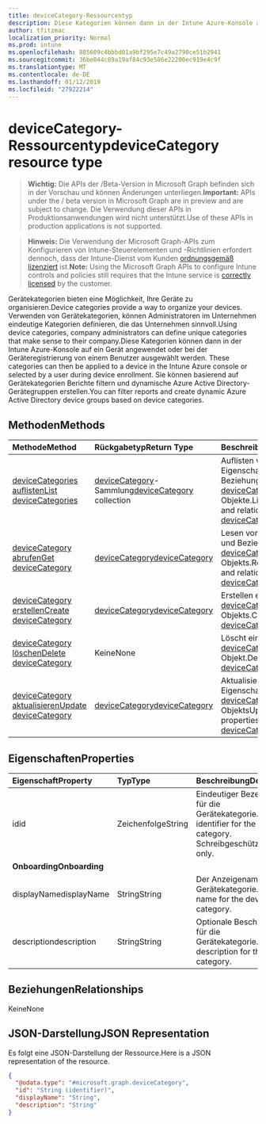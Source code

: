 ```yaml
---
title: deviceCategory-Ressourcentyp
description: Diese Kategorien können dann in der Intune Azure-Konsole auf ein Gerät angewendet oder bei der Geräteregistrierung von einem Benutzer ausgewählt werden. Sie können basierend auf Gerätekategorien Berichte filtern und dynamische Azure Active Directory-Gerätegruppen erstellen.
author: tfitzmac
localization_priority: Normal
ms.prod: intune
ms.openlocfilehash: 885609c4bbbd01a9bf295e7c49a2790ce51b2941
ms.sourcegitcommit: 36be044c89a19af84c93e586e22200ec919e4c9f
ms.translationtype: MT
ms.contentlocale: de-DE
ms.lasthandoff: 01/12/2019
ms.locfileid: "27922214"
---
```

# <a name="devicecategory-resource-type"></a><span data-ttu-id="4548c-104">deviceCategory-Ressourcentyp</span><span class="sxs-lookup"><span data-stu-id="4548c-104">deviceCategory resource type</span></span>

> <span data-ttu-id="4548c-105">**Wichtig:** Die APIs der /Beta-Version in Microsoft Graph befinden sich in der Vorschau und können Änderungen unterliegen.</span><span class="sxs-lookup"><span data-stu-id="4548c-105">**Important:** APIs under the / beta version in Microsoft Graph are in preview and are subject to change.</span></span> <span data-ttu-id="4548c-106">Die Verwendung dieser APIs in Produktionsanwendungen wird nicht unterstützt.</span><span class="sxs-lookup"><span data-stu-id="4548c-106">Use of these APIs in production applications is not supported.</span></span>

> <span data-ttu-id="4548c-107">**Hinweis:** Die Verwendung der Microsoft Graph-APIs zum Konfigurieren von Intune-Steuerelementen und -Richtlinien erfordert dennoch, dass der Intune-Dienst vom Kunden [ordnungsgemäß lizenziert](https://go.microsoft.com/fwlink/?linkid=839381) ist.</span><span class="sxs-lookup"><span data-stu-id="4548c-107">**Note:** Using the Microsoft Graph APIs to configure Intune controls and policies still requires that the Intune service is [correctly licensed](https://go.microsoft.com/fwlink/?linkid=839381) by the customer.</span></span>

<span data-ttu-id="4548c-108">Gerätekategorien bieten eine Möglichkeit, Ihre Geräte zu organisieren.</span><span class="sxs-lookup"><span data-stu-id="4548c-108">Device categories provide a way to organize your devices.</span></span> <span data-ttu-id="4548c-109">Verwenden von Gerätekategorien, können Administratoren im Unternehmen eindeutige Kategorien definieren, die das Unternehmen sinnvoll.</span><span class="sxs-lookup"><span data-stu-id="4548c-109">Using device categories, company administrators can define unique categories that make sense to their company.</span></span><span data-ttu-id="4548c-110">Diese Kategorien können dann in der Intune Azure-Konsole auf ein Gerät angewendet oder bei der Geräteregistrierung von einem Benutzer ausgewählt werden.</span><span class="sxs-lookup"><span data-stu-id="4548c-110"> These categories can then be applied to a device in the Intune Azure console or selected by a user during device enrollment.</span></span> <span data-ttu-id="4548c-111">Sie können basierend auf Gerätekategorien Berichte filtern und dynamische Azure Active Directory-Gerätegruppen erstellen.</span><span class="sxs-lookup"><span data-stu-id="4548c-111">You can filter reports and create dynamic Azure Active Directory device groups based on device categories.</span></span>

## <a name="methods"></a><span data-ttu-id="4548c-112">Methoden</span><span class="sxs-lookup"><span data-stu-id="4548c-112">Methods</span></span>
|<span data-ttu-id="4548c-113">Methode</span><span class="sxs-lookup"><span data-stu-id="4548c-113">Method</span></span>|<span data-ttu-id="4548c-114">Rückgabetyp</span><span class="sxs-lookup"><span data-stu-id="4548c-114">Return Type</span></span>|<span data-ttu-id="4548c-115">Beschreibung</span><span class="sxs-lookup"><span data-stu-id="4548c-115">Description</span></span>|
|:---|:---|:---|
|[<span data-ttu-id="4548c-116">deviceCategories auflisten</span><span class="sxs-lookup"><span data-stu-id="4548c-116">List deviceCategories</span></span>](../api/intune-shared-devicecategory-list.md)|<span data-ttu-id="4548c-117">[deviceCategory](../resources/intune-shared-devicecategory.md)-Sammlung</span><span class="sxs-lookup"><span data-stu-id="4548c-117">[deviceCategory](../resources/intune-shared-devicecategory.md) collection</span></span>|<span data-ttu-id="4548c-118">Auflisten von Eigenschaften und Beziehungen der [deviceCategory](../resources/intune-shared-devicecategory.md)-Objekte.</span><span class="sxs-lookup"><span data-stu-id="4548c-118">List properties and relationships of the [deviceCategory](../resources/intune-shared-devicecategory.md) objects.</span></span>|
|[<span data-ttu-id="4548c-119">deviceCategory abrufen</span><span class="sxs-lookup"><span data-stu-id="4548c-119">Get deviceCategory</span></span>](../api/intune-shared-devicecategory-get.md)|[<span data-ttu-id="4548c-120">deviceCategory</span><span class="sxs-lookup"><span data-stu-id="4548c-120">deviceCategory</span></span>](../resources/intune-shared-devicecategory.md)|<span data-ttu-id="4548c-121">Lesen von Eigenschaften und Beziehungen des [deviceCategory](../resources/intune-shared-devicecategory.md)-Objekts.</span><span class="sxs-lookup"><span data-stu-id="4548c-121">Read properties and relationships of the [deviceCategory](../resources/intune-shared-devicecategory.md) object.</span></span>|
|[<span data-ttu-id="4548c-122">deviceCategory erstellen</span><span class="sxs-lookup"><span data-stu-id="4548c-122">Create deviceCategory</span></span>](../api/intune-shared-devicecategory-create.md)|[<span data-ttu-id="4548c-123">deviceCategory</span><span class="sxs-lookup"><span data-stu-id="4548c-123">deviceCategory</span></span>](../resources/intune-shared-devicecategory.md)|<span data-ttu-id="4548c-124">Erstellen eines neuen [deviceCategory](../resources/intune-shared-devicecategory.md)-Objekts.</span><span class="sxs-lookup"><span data-stu-id="4548c-124">Create a new [deviceCategory](../resources/intune-shared-devicecategory.md) object.</span></span>|
|[<span data-ttu-id="4548c-125">deviceCategory löschen</span><span class="sxs-lookup"><span data-stu-id="4548c-125">Delete deviceCategory</span></span>](../api/intune-shared-devicecategory-delete.md)|<span data-ttu-id="4548c-126">Keine</span><span class="sxs-lookup"><span data-stu-id="4548c-126">None</span></span>|<span data-ttu-id="4548c-127">Löscht ein [deviceCategory](../resources/intune-shared-devicecategory.md)-Objekt.</span><span class="sxs-lookup"><span data-stu-id="4548c-127">Deletes a [deviceCategory](../resources/intune-shared-devicecategory.md).</span></span>|
|[<span data-ttu-id="4548c-128">deviceCategory aktualisieren</span><span class="sxs-lookup"><span data-stu-id="4548c-128">Update deviceCategory</span></span>](../api/intune-shared-devicecategory-update.md)|[<span data-ttu-id="4548c-129">deviceCategory</span><span class="sxs-lookup"><span data-stu-id="4548c-129">deviceCategory</span></span>](../resources/intune-shared-devicecategory.md)|<span data-ttu-id="4548c-130">Aktualisieren der Eigenschaften eines [deviceCategory](../resources/intune-shared-devicecategory.md)-Objekts</span><span class="sxs-lookup"><span data-stu-id="4548c-130">Update the properties of a [deviceCategory](../resources/intune-shared-devicecategory.md) object.</span></span>|

## <a name="properties"></a><span data-ttu-id="4548c-131">Eigenschaften</span><span class="sxs-lookup"><span data-stu-id="4548c-131">Properties</span></span>
|<span data-ttu-id="4548c-132">Eigenschaft</span><span class="sxs-lookup"><span data-stu-id="4548c-132">Property</span></span>|<span data-ttu-id="4548c-133">Typ</span><span class="sxs-lookup"><span data-stu-id="4548c-133">Type</span></span>|<span data-ttu-id="4548c-134">Beschreibung</span><span class="sxs-lookup"><span data-stu-id="4548c-134">Description</span></span>|
|:---|:---|:---|
|<span data-ttu-id="4548c-135">id</span><span class="sxs-lookup"><span data-stu-id="4548c-135">id</span></span>|<span data-ttu-id="4548c-136">Zeichenfolge</span><span class="sxs-lookup"><span data-stu-id="4548c-136">String</span></span>|<span data-ttu-id="4548c-137">Eindeutiger Bezeichner für die Gerätekategorie.</span><span class="sxs-lookup"><span data-stu-id="4548c-137">Unique identifier for the device category.</span></span> <span data-ttu-id="4548c-138">Schreibgeschützt.</span><span class="sxs-lookup"><span data-stu-id="4548c-138">Read-only.</span></span>|
|<span data-ttu-id="4548c-139">**Onboarding**</span><span class="sxs-lookup"><span data-stu-id="4548c-139">**Onboarding**</span></span>|
|<span data-ttu-id="4548c-140">displayName</span><span class="sxs-lookup"><span data-stu-id="4548c-140">displayName</span></span>|<span data-ttu-id="4548c-141">String</span><span class="sxs-lookup"><span data-stu-id="4548c-141">String</span></span>|<span data-ttu-id="4548c-142">Der Anzeigename für die Gerätekategorie.</span><span class="sxs-lookup"><span data-stu-id="4548c-142">Display name for the device category.</span></span>|
|<span data-ttu-id="4548c-143">description</span><span class="sxs-lookup"><span data-stu-id="4548c-143">description</span></span>|<span data-ttu-id="4548c-144">String</span><span class="sxs-lookup"><span data-stu-id="4548c-144">String</span></span>|<span data-ttu-id="4548c-145">Optionale Beschreibung für die Gerätekategorie.</span><span class="sxs-lookup"><span data-stu-id="4548c-145">Optional description for the device category.</span></span>|

## <a name="relationships"></a><span data-ttu-id="4548c-146">Beziehungen</span><span class="sxs-lookup"><span data-stu-id="4548c-146">Relationships</span></span>
<span data-ttu-id="4548c-147">Keine</span><span class="sxs-lookup"><span data-stu-id="4548c-147">None</span></span>

## <a name="json-representation"></a><span data-ttu-id="4548c-148">JSON-Darstellung</span><span class="sxs-lookup"><span data-stu-id="4548c-148">JSON Representation</span></span>
<span data-ttu-id="4548c-149">Es folgt eine JSON-Darstellung der Ressource.</span><span class="sxs-lookup"><span data-stu-id="4548c-149">Here is a JSON representation of the resource.</span></span>
<!-- {
  "blockType": "resource",
  "keyProperty": "id",
  "@odata.type": "microsoft.graph.deviceCategory"
}
-->
``` json
{
  "@odata.type": "#microsoft.graph.deviceCategory",
  "id": "String (identifier)",
  "displayName": "String",
  "description": "String"
}
```



